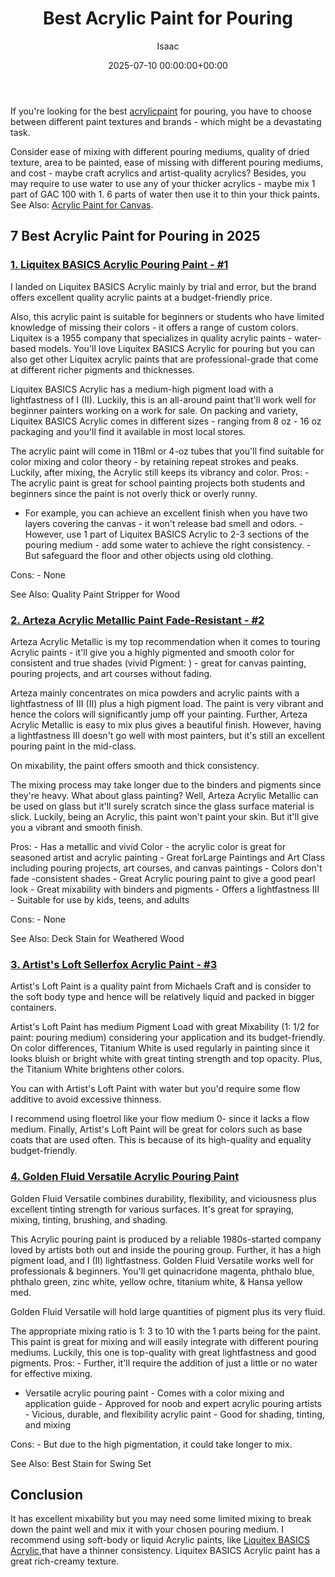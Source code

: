 ﻿---
title: Best Acrylic Paint for Pouring
description: If you're looking for the best acrylic paint for pouring, you have to choose between different paint textures and brands - which might be a devastating task....
slug: /best-acrylic-paint-for-pouring/
date: 2025-07-10 00:00:00+00:00
lastmod: 2025-07-10 00:00:00+03:00
author: Isaac
categories:
- Paint
tags:
- paint
- best
- acrylic
layout: post
---

If you're looking for the best [acrylic](https://pestpolicy.com/best-acrylic-paint-for-canvas/)[paint](https://pestpolicy.com/best-acrylic-paint-for-professional-artists/) for pouring, you have to choose between different paint textures and brands - which might be a devastating task.

Consider ease of mixing with different pouring mediums, quality of dried texture, area to be painted, ease of missing with different pouring mediums, and cost - maybe craft acrylics and artist-quality acrylics? Besides, you may require to use water to use any of your thicker acrylics - maybe mix 1 part of GAC 100 with 1. 6 parts of water then use it to thin your thick paints. See Also: [Acrylic Paint for Canvas](https://pestpolicy.com/best-acrylic-paint-for-canvas/).

##  7 Best Acrylic Paint for Pouring in 2025

###  [1. Liquitex BASICS Acrylic Pouring Paint - #1](https://www.amazon.com/dp/B004M56VU2/?tag=p-policy-20)

I landed on Liquitex BASICS Acrylic mainly by trial and error, but the brand offers excellent quality acrylic paints at a budget-friendly price.

Also, this acrylic paint is suitable for beginners or students who have limited knowledge of missing their colors - it offers a range of custom colors. Liquitex is a 1955 company that specializes in quality acrylic paints - water-based models. You'll love Liquitex BASICS Acrylic for pouring but you can also get other Liquitex acrylic paints that are professional-grade that come at different richer pigments and thicknesses.

Liquitex BASICS Acrylic has a medium-high pigment load with a lightfastness of I (II). Luckily, this is an all-around paint that'll work well for beginner painters working on a work for sale. On packing and variety, Liquitex BASICS Acrylic comes in different sizes - ranging from 8 oz - 16 oz packaging and you'll find it available in most local stores.

The acrylic paint will come in 118ml or 4-oz tubes that you'll find suitable for color mixing and color theory - by retaining repeat strokes and peaks. Luckily, after mixing, the Acrylic still keeps its vibrancy and color. Pros: - The acrylic paint is great for school painting projects both students and beginners since the paint is not overly thick or overly runny.

- For example, you can achieve an excellent finish when you have two layers covering the canvas - it won't release bad smell and odors. - However, use 1 part of Liquitex BASICS Acrylic to 2-3 sections of the pouring medium - add some water to achieve the right consistency. - But safeguard the floor and other objects using old clothing.

Cons: - None

See Also: Quality Paint Stripper for Wood

###  [2. Arteza Acrylic Metallic Paint Fade-Resistant - #2](https://www.amazon.com/dp/B082BFFC3Y/?tag=p-policy-20)

Arteza Acrylic Metallic is my top recommendation when it comes to touring Acrylic paints - it'll give you a highly pigmented and smooth color for consistent and true shades (vivid Pigment: ) - great for canvas painting, pouring projects, and art courses without fading.

Arteza mainly concentrates on mica powders and acrylic paints with a lightfastness of III (II) plus a high pigment load. The paint is very vibrant and hence the colors will significantly jump off your painting. Further, Arteza Acrylic Metallic is easy to mix plus gives a beautiful finish. However, having a lightfastness III doesn't go well with most painters, but it's still an excellent pouring paint in the mid-class.

On mixability, the paint offers smooth and thick consistency.

The mixing process may take longer due to the binders and pigments since they're heavy. What about glass painting? Well, Arteza Acrylic Metallic can be used on glass but it'll surely scratch since the glass surface material is slick. Luckily, being an Acrylic, this paint won't paint your skin. But it'll give you a vibrant and smooth finish.

Pros: - Has a metallic and vivid Color - the acrylic color is great for seasoned artist and acrylic painting - Great forLarge Paintings and Art Class including pouring projects, art courses, and canvas paintings - Colors don't fade -consistent shades - Great Acrylic pouring paint to give a good pearl look - Great mixability with binders and pigments - Offers a lightfastness III - Suitable for use by kids, teens, and adults

Cons: - None

See Also: Deck Stain for Weathered Wood

###  [3. Artist's Loft Sellerfox Acrylic Paint - #3](https://www.amazon.com/dp/B079TZ5SJD/?tag=p-policy-20)

Artist's Loft Paint is a quality paint from Michaels Craft and is consider to the soft body type and hence will be relatively liquid and packed in bigger containers.

Artist's Loft Paint has medium Pigment Load with great Mixability (1: 1/2 for paint: pouring medium) considering your application and its budget-friendly. On color differences, Titanium White is used regularly in painting since it looks bluish or bright white with great tinting strength and top opacity. Plus, the Titanium White brightens other colors.

You can with Artist's Loft Paint with water but you'd require some flow additive to avoid excessive thinness.

I recommend using floetrol like your flow medium 0- since it lacks a flow medium. Finally, Artist's Loft Paint will be great for colors such as base coats that are used often. This is because of its high-quality and equality budget-friendly.

###  [4. Golden Fluid Versatile Acrylic Pouring Paint](https://www.amazon.com/dp/B0027A3GOI/?tag=p-policy-20)

Golden Fluid Versatile combines durability, flexibility, and viciousness plus excellent tinting strength for various surfaces. It's great for spraying, mixing, tinting, brushing, and shading.

This Acrylic pouring paint is produced by a reliable 1980s-started company loved by artists both out and inside the pouring group. Further, it has a high pigment load, and I (II) lightfastness. Golden Fluid Versatile works well for professionals & beginners. You'll get quinacridone magenta, phthalo blue, phthalo green, zinc white, yellow ochre, titanium white, & Hansa yellow med.

Golden Fluid Versatile will hold large quantities of pigment plus its very fluid.

The appropriate mixing ratio is 1: 3 to 10 with the 1 parts being for the paint. This paint is great for mixing and will easily integrate with different pouring mediums. Luckily, this one is top-quality with great lightfastness and good pigments. Pros: - Further, it'll require the addition of just a little or no water for effective mixing.

- Versatile acrylic pouring paint - Comes with a color mixing and application guide - Approved for noob and expert acrylic pouring artists - Vicious, durable, and flexibility acrylic paint - Good for shading, tinting, and mixing

Cons: - But due to the high pigmentation, it could take longer to mix.

See Also: Best Stain for Swing Set

##  Conclusion

It has excellent mixability but you may need some limited mixing to break down the paint well and mix it with your chosen pouring medium. I recommend using soft-body or liquid Acrylic paints, like [Liquitex BASICS Acrylic](https://www.amazon.com/dp/B004M56VU2/?tag=p-policy-20),that have a thinner consistency. Liquitex BASICS Acrylic paint has a great rich-creamy texture.

